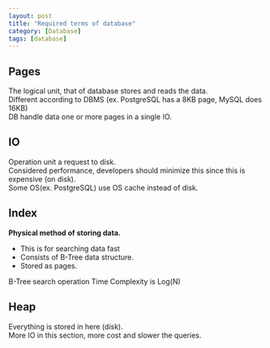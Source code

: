 ```yaml
---
layout: post
title: "Required terms of database"
category: [Database]
tags: [database]
---
```


## Pages
The logical unit, that of database stores and reads the data. \
Different according to DBMS (ex. PostgreSQL has a 8KB page, MySQL does 16KB) \
DB handle data one or more pages in a single IO.


## IO
Operation unit a request to disk. \
Considered performance, developers should minimize this since this is expensive (on disk). \
Some OS(ex. PostgreSQL) use OS cache instead of disk.

## Index
**Physical method of storing data.**
- This is for searching data fast
- Consists of B-Tree data structure.
- Stored as pages.

B-Tree search operation Time Complexity is Log(N)

## Heap
Everything is stored in here (disk). \
More IO in this section, more cost and slower the queries.
